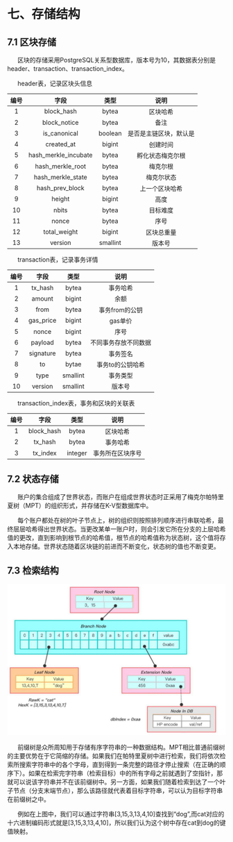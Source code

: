 # 七、存储结构
## 7.1 区块存储
&#160;&#160;&#160;&#160;&#160;&#160;区块的存储采用PostgreSQL关系型数据库，版本号为10，其数据表分别是header、transaction、transaction_index。

&#160;&#160;&#160;&#160;&#160;&#160;header表，记录区块头信息

|编号 | 字段|类型|说明|
|:----:|:----:|:----:|:----:|
|1|block_hash|bytea|区块哈希
|2|block_notice|bytea|备注
|3|is_canonical|boolean|是否是主链区块，默认是
|4|created_at|bigint|创建时间
|5|hash_merkle_incubate|bytea|孵化状态梅克尔根
|6|hash_merkle_root|bytea|梅克尔根
|7|hash_merkle_state|bytea|梅克尔状态
|8|hash_prev_block|bytea|上一个区块哈希
|9|height|bigint|高度
|10|nbits|bytea|目标难度
|11|nonce|bytea|序号
|12|total_weight|bigint|区块总重量
|13|version|smallint|版本号

&#160;&#160;&#160;&#160;&#160;&#160;transaction表，记录事务详情

|编号| 字段|类型|说明
|:----:|:----:|:----:|:----:|
|1|tx_hash| bytea|事务哈希
|2|amount|bigint|余额
|3|from|bytea|事务from的公钥
|4|gas_price|bigint|gas单价
|5|nonce|bigint|序号
|6|payload|bytea|不同事务存放不同数据
|7|signature|bytea|事务签名
|8|to|bytae|事务to的公钥哈希
|9|type|smallint|事务类型
|10|version|smallint|版本号

&#160;&#160;&#160;&#160;&#160;&#160;transaction_index表，事务和区块的关联表

|编号 | 字段|类型|说明
|:----:|:----:|:----:|:----:|
|1|block_hash|bytea|区块哈希
|2|tx_hash|bytea|事务哈希
|3|tx_index|integer|事务所在区块序号

## 7.2 状态存储
&#160;&#160;&#160;&#160;&#160;&#160;账户的集合组成了世界状态，而账户在组成世界状态时正采用了梅克尔帕特里夏树（MPT）的组织形式，并存储在K-V型数据库中。

&#160;&#160;&#160;&#160;&#160;&#160;每个账户都处在树的叶子节点上，树的组织则按照排列顺序进行串联哈希，最终层层哈希得出世界状态。当更改某单一账户时，则会引发它所在分支的上层哈希值的更改，直到影响到根节点的哈希值，根节点的哈希值称为状态树，这个值将存入本地存储。世界状态随着区块链的前进而不断变化，状态树的值也不断变更。

## 7.3 检索结构

![状态树](../img/search.png)

 &#160;&#160;&#160;&#160;&#160;&#160;前缀树是众所周知用于存储有序字符串的一种数据结构。MPT相比普通前缀树的主要优势在于它简缩的存储。如果我们在帕特里夏树中进行检索，我们将依次检索所搜索字符串中的各个字母，直到得到一条完整的路径才停止搜索（在正确的顺序下）。如果在检索完字符串（检索目标）中的所有字母之前就遇到了空指针，那就可以说该字符串并不在该前缀树中。另一方面，如果我们随着检索到达了一个叶子节点（分支末端节点），那么该路径就代表着目标字符串，可以认为目标字符串在前缀树之中。

&#160;&#160;&#160;&#160;&#160;&#160;例如在上图中，我们可以通过字符串[3,15,3,13,4,10]查找到“dog”,而cat对应的十六进制编码形式就是[3,15,3,13,4,10]，所以我们认为这个树中存在cat到dog的键值映射。